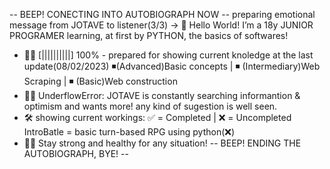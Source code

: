 -- BEEP! CONECTING INTO AUTOBIOGRAPH NOW --
preparing emotional message from JOTAVE to listener(3/3)
-> 👋 Hello World! I’m a 18y JUNIOR PROGRAMER learning, at first by PYTHON, the basics of softwares!
- 🧑‍💻 [||||||||||] 100% - prepared for showing current knoledge at the last update(08/02/2023)
     ◾(Advanced)Basic concepts | ◾ (Intermediary)Web Scraping | ◾ (Basic)Web construction
- 🏃‍♂️ UnderflowError: JOTAVE is constantly searching informantion & optimism and wants more! 
        any kind of sugestion is well seen.
- 🛠 showing current workings: ✅ = Completed | ❌ = Uncompleted
    IntroBatle = basic turn-based RPG using python(❌)
- 🙋‍♂️ Stay strong and healthy for any situation!
--  BEEP! ENDING THE AUTOBIOGRAPH, BYE!  --
